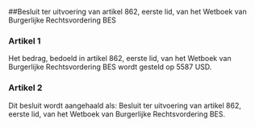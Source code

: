 <meta http-equiv='Content-Type' content='text/html; charset=utf-8' />

##Besluit ter uitvoering van artikel 862, eerste lid, van het Wetboek van Burgerlijke Rechtsvordering BES

### Artikel  1  

Het bedrag, bedoeld in artikel 862, eerste lid, van het Wetboek van Burgerlijke Rechtsvordering BES wordt gesteld op 5587 USD.  

### Artikel  2  

Dit besluit wordt aangehaald als: Besluit ter uitvoering van artikel 862, eerste lid, van het Wetboek van Burgerlijke Rechtsvordering BES.  
